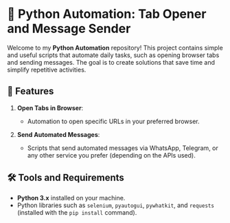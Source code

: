 # 🚀 Python Automation: Tab Opener and Message Sender

Welcome to my **Python Automation** repository! This project contains simple and useful scripts that automate daily tasks, such as opening browser tabs and sending messages. The goal is to create solutions that save time and simplify repetitive activities.

## 🌟 Features

1. **Open Tabs in Browser**:  
   - Automation to open specific URLs in your preferred browser.

2. **Send Automated Messages**:  
   - Scripts that send automated messages via WhatsApp, Telegram, or any other service you prefer (depending on the APIs used).

## 🛠️ Tools and Requirements

- **Python 3.x** installed on your machine.
- Python libraries such as `selenium`, `pyautogui`, `pywhatkit`, and `requests` (installed with the `pip install` command).
